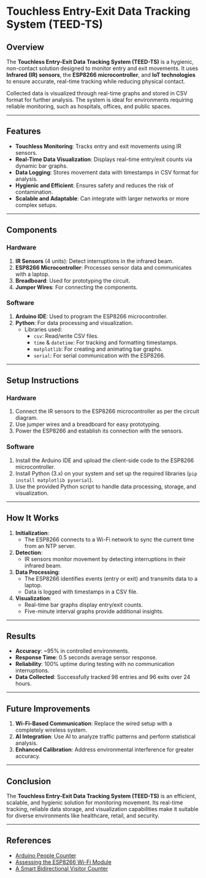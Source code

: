 # Touchless Entry-Exit Data Tracking System (TEED-TS)

## Overview
The **Touchless Entry-Exit Data Tracking System (TEED-TS)** is a hygienic, non-contact solution designed to monitor entry and exit movements. It uses **Infrared (IR) sensors**, the **ESP8266 microcontroller**, and **IoT technologies** to ensure accurate, real-time tracking while reducing physical contact. 

Collected data is visualized through real-time graphs and stored in CSV format for further analysis. The system is ideal for environments requiring reliable monitoring, such as hospitals, offices, and public spaces.

---

## Features
- **Touchless Monitoring**: Tracks entry and exit movements using IR sensors.
- **Real-Time Data Visualization**: Displays real-time entry/exit counts via dynamic bar graphs.
- **Data Logging**: Stores movement data with timestamps in CSV format for analysis.
- **Hygienic and Efficient**: Ensures safety and reduces the risk of contamination.
- **Scalable and Adaptable**: Can integrate with larger networks or more complex setups.

---

## Components

### Hardware
1. **IR Sensors** (4 units): Detect interruptions in the infrared beam.
2. **ESP8266 Microcontroller**: Processes sensor data and communicates with a laptop.
3. **Breadboard**: Used for prototyping the circuit.
4. **Jumper Wires**: For connecting the components.

### Software
1. **Arduino IDE**: Used to program the ESP8266 microcontroller.
2. **Python**: For data processing and visualization.
   - Libraries used:
     - `csv`: Read/write CSV files.
     - `time` & `datetime`: For tracking and formatting timestamps.
     - `matplotlib`: For creating and animating bar graphs.
     - `serial`: For serial communication with the ESP8266.

---

## Setup Instructions

### Hardware
1. Connect the IR sensors to the ESP8266 microcontroller as per the circuit diagram.
2. Use jumper wires and a breadboard for easy prototyping.
3. Power the ESP8266 and establish its connection with the sensors.

### Software
1. Install the Arduino IDE and upload the client-side code to the ESP8266 microcontroller.
2. Install Python (3.x) on your system and set up the required libraries (`pip install matplotlib pyserial`).
3. Use the provided Python script to handle data processing, storage, and visualization.

---

## How It Works

1. **Initialization**: 
   - The ESP8266 connects to a Wi-Fi network to sync the current time from an NTP server.
2. **Detection**: 
   - IR sensors monitor movement by detecting interruptions in their infrared beam.
3. **Data Processing**:
   - The ESP8266 identifies events (entry or exit) and transmits data to a laptop.
   - Data is logged with timestamps in a CSV file.
4. **Visualization**:
   - Real-time bar graphs display entry/exit counts.
   - Five-minute interval graphs provide additional insights.

---

## Results

- **Accuracy**: ~95% in controlled environments.
- **Response Time**: 0.5 seconds average sensor response.
- **Reliability**: 100% uptime during testing with no communication interruptions.
- **Data Collected**: Successfully tracked 98 entries and 96 exits over 24 hours.

---

## Future Improvements

1. **Wi-Fi-Based Communication**: Replace the wired setup with a completely wireless system.
2. **AI Integration**: Use AI to analyze traffic patterns and perform statistical analysis.
3. **Enhanced Calibration**: Address environmental interference for greater accuracy.

---

## Conclusion

The **Touchless Entry-Exit Data Tracking System (TEED-TS)** is an efficient, scalable, and hygienic solution for monitoring movement. Its real-time tracking, reliable data storage, and visualization capabilities make it suitable for diverse environments like healthcare, retail, and security.

---

## References

- [Arduino People Counter](https://www.instructables.com/Arduino-People-CounterMachine-DIY)
- [Assessing the ESP8266 Wi-Fi Module](https://ieeexplore.ieee.org/abstract/document/8502562)
- [A Smart Bidirectional Visitor Counter](https://dl.acm.org/doi/abs/10.1145/3647444.3647925)
